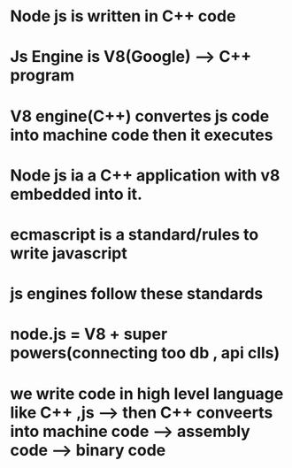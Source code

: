# Node js is written in C++ code
# Js Engine is V8(Google) --> C++ program
#  V8 engine(C++) convertes js code into machine code then it executes
# Node js ia a C++ application with v8 embedded into it.
# ecmascript is a standard/rules to write javascript 
# js engines follow these standards

# node.js =  V8 + super powers(connecting too db , api clls)

# we write code in high level language like C++ ,js --> then C++ conveerts into machine code --> assembly code --> binary code
